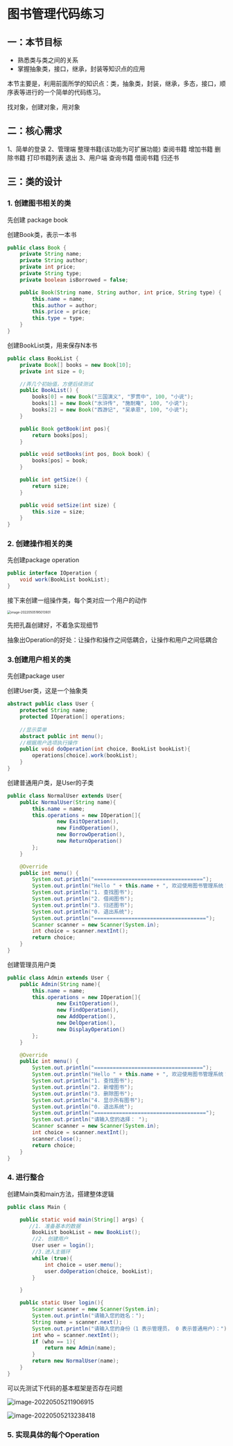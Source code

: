 # 图书管理代码练习

## 一：本节目标

- 熟悉类与类之间的关系
- 掌握抽象类，接口，继承，封装等知识点的应用

本节主要是，利用前面所学的知识点：类，抽象类，封装，继承，多态，接口，顺序表等进行的一个简单的代码练习。

找对象，创建对象，用对象

## 二：核心需求
1、简单的登录
2、管理端
整理书籍(该功能为可扩展功能)
查阅书籍
增加书籍
删除书籍
打印书籍列表
退出
3、用户端
查询书籍
借阅书籍
归还书

## 三：类的设计

### 1. 创建图书相关的类

先创建 package book

创建Book类，表示一本书

```java
public class Book {
    private String name;
    private String author;
    private int price;
    private String type;
    private boolean isBorrowed = false;

    public Book(String name, String author, int price, String type) {
        this.name = name;
        this.author = author;
        this.price = price;
        this.type = type;
    }
}
```

创建BookList类，用来保存N本书

```java
public class BookList {
    private Book[] books = new Book[10];
    private int size = 0;

    //弄几个初始值，方便后续测试
    public BookList() {
        books[0] = new Book("三国演义", "罗贯中", 100, "小说");
        books[1] = new Book("水浒传", "施耐庵", 100, "小说");
        books[2] = new Book("西游记", "吴承恩", 100, "小说");
    }

    public Book getBook(int pos){
        return books[pos];
    }

    public void setBooks(int pos, Book book) {
        books[pos] = book;
    }

    public int getSize() {
        return size;
    }

    public void setSize(int size) {
        this.size = size;
    }
}
```

### 2. 创建操作相关的类

先创建package operation

```java
public interface IOperation {
    void work(BookList bookList);
}
```

接下来创建一组操作类，每个类对应一个用户的动作

<img src="C:\Users\19713\AppData\Roaming\Typora\typora-user-images\image-20220505195013931.png" alt="image-20220505195013931" style="zoom:50%;" />

先把孔磊创建好，不着急实现细节

抽象出Operation的好处：让操作和操作之间低耦合，让操作和用户之间低耦合

### 3.创建用户相关的类

先创建package user

创建User类，这是一个抽象类

```java
abstract public class User {
    protected String name;
    protected IOperation[] operations;
    
    //显示菜单
    abstract public int menu();
    //根据用户选项执行操作
    public void doOperation(int choice, BookList bookList){
        operations[choice].work(bookList);
    }
}
```

创建普通用户类，是User的子类

```java
public class NormalUser extends User{
    public NormalUser(String name){
        this.name = name;
        this.operations = new IOperation[]{
                new ExitOperation(),
                new FindOperation(),
                new BorrowOperation(),
                new ReturnOperation()
        };
    }

    @Override
    public int menu() {
        System.out.println("===================================");
        System.out.println("Hello " + this.name + ", 欢迎使用图书管理系统！");
        System.out.println("1. 查找图书");
        System.out.println("2. 借阅图书");
        System.out.println("3. 归还图书");
        System.out.println("0. 退出系统");
        System.out.println("====================================");
        Scanner scanner = new Scanner(System.in);
        int choice = scanner.nextInt();
        return choice;
    }
}
```

创建管理员用户类

```java
public class Admin extends User {
    public Admin(String name){
        this.name = name;
        this.operations = new IOperation[]{
                new ExitOperation(),
                new FindOperation(),
                new AddOperation(),
                new DelOperation(),
                new DisplayOperation()
        };
    }

    @Override
    public int menu() {
        System.out.println("===================================");
        System.out.println("Hello " + this.name + ", 欢迎使用图书管理系统！");
        System.out.println("1. 查找图书");
        System.out.println("2. 新增图书");
        System.out.println("3. 删除图书");
        System.out.println("4. 显示所有图书");
        System.out.println("0. 退出系统");
        System.out.println("====================================");
        System.out.println("请输入您的选择： ");
        Scanner scanner = new Scanner(System.in);
        int choice = scanner.nextInt();
        scanner.close();
        return choice;
    }
}
```

### 4. 进行整合

创建Main类和main方法，搭建整体逻辑

```java
public class Main {

    public static void main(String[] args) {
       //1. 准备基本的数据
        BookList bookList = new BookList();
        //2. 创建用户
        User user = login();
        //3.进入主循环
        while (true){
            int choice = user.menu();
            user.doOperation(choice, bookList);
        }

    }

    public static User login(){
        Scanner scanner = new Scanner(System.in);
        System.out.println("请输入您的姓名：");
        String name = scanner.next();
        System.out.println("请输入您的身份（1 表示管理员， 0 表示普通用户）：");
        int who = scanner.nextInt();
        if (who == 1){
            return new Admin(name);
        }
        return new NormalUser(name);
    }
}
```

可以先测试下代码的基本框架是否存在问题

![image-20220505211906915](C:\Users\19713\AppData\Roaming\Typora\typora-user-images\image-20220505211906915.png)

![image-20220505213238418](C:\Users\19713\AppData\Roaming\Typora\typora-user-images\image-20220505213238418.png)

### 5. 实现具体的每个Operation

